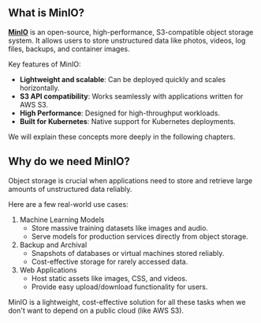 ## What is MinIO?

[**MinIO**](https://min.io/docs/minio/kubernetes/upstream/) is an open-source, high-performance, S3-compatible object storage system. It allows users to store unstructured data like photos, videos, log files, backups, and container images.

Key features of MinIO:
- **Lightweight and scalable**: Can be deployed quickly and scales horizontally.
- **S3 API compatibility**: Works seamlessly with applications written for AWS S3.
- **High Performance**: Designed for high-throughput workloads.
- **Built for Kubernetes**: Native support for Kubernetes deployments.

We will explain these concepts more deeply in the following chapters.

## Why do we need MinIO?

Object storage is crucial when applications need to store and retrieve large amounts of unstructured data reliably.

Here are a few real-world use cases:
1. Machine Learning Models
    * Store massive training datasets like images and audio.
    * Serve models for production services directly from object storage.
2. Backup and Archival
    * Snapshots of databases or virtual machines stored reliably.
    * Cost-effective storage for rarely accessed data.
3. Web Applications
    * Host static assets like images, CSS, and videos.
    * Provide easy upload/download functionality for users.

MinIO is a lightweight, cost-effective solution for all these tasks when we don't want to depend on a public cloud (like AWS S3).
